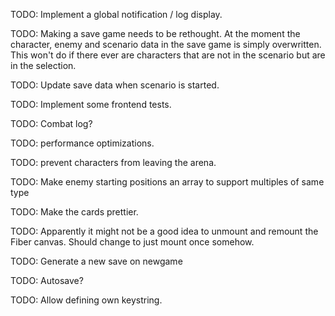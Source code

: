 TODO: Implement a global notification / log display.

TODO: Making a save game needs to be rethought.
At the moment the character, enemy and scenario data in the save game
is simply overwritten. This won't do if there ever are characters
that are not in the scenario but are in the selection.

TODO: Update save data when scenario is started.

TODO: Implement some frontend tests.

TODO: Combat log?

TODO: performance optimizations.

TODO: prevent characters from leaving the arena.

TODO: Make enemy starting positions an array to support multiples of same type

TODO: Make the cards prettier.

TODO: Apparently it might not be a good idea to unmount and remount
the Fiber canvas. Should change to just mount once somehow.

TODO: Generate a new save on newgame

TODO: Autosave?

TODO: Allow defining own keystring.

